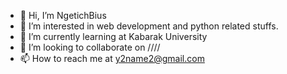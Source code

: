 - 👋 Hi, I’m NgetichBius
- 👀 I’m interested in web development and python related stuffs.
- 🌱 I’m currently learning at Kabarak University
- 💞️ I’m looking to collaborate on ////
- 📫 How to reach me at y2name2@gmail.com

<!---
bius100/bius100 is a ✨ special ✨ repository because its `README.md` (this file) appears on your GitHub profile.
You can click the Preview link to take a look at your changes.
--->
